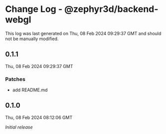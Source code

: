 # Change Log - @zephyr3d/backend-webgl

This log was last generated on Thu, 08 Feb 2024 09:29:37 GMT and should not be manually modified.

## 0.1.1
Thu, 08 Feb 2024 09:29:37 GMT

### Patches

- add README.md

## 0.1.0
Thu, 08 Feb 2024 08:12:06 GMT

_Initial release_

